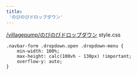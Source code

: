 ```yaml
---
title:
 'のびのびドロップダウン'
---
```


[/villagepump/のびのびドロップダウン](https://scrapbox.io/villagepump/のびのびドロップダウン)
style.css

```
.navbar-form .dropdown.open .dropdown-menu {
	min-width: 100%;
	max-height: calc(100vh - 130px) !important;
	overflow-y: auto;
}
```

